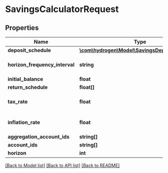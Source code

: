 # SavingsCalculatorRequest

## Properties
Name | Type | Description | Notes
------------ | ------------- | ------------- | -------------
**deposit_schedule** | [**\com\hydrogen\Model\SavingsDepositSchedule[]**](SavingsDepositSchedule.md) |  | [optional] 
**horizon_frequency_interval** | **string** |  | [optional] [default to 'year']
**initial_balance** | **float** |  | [optional] 
**return_schedule** | **float[]** |  | 
**tax_rate** | **float** |  | [optional] [default to 0.0]
**inflation_rate** | **float** |  | [optional] [default to 0.0]
**aggregation_account_ids** | **string[]** |  | [optional] 
**account_ids** | **string[]** |  | [optional] 
**horizon** | **int** |  | 

[[Back to Model list]](../README.md#documentation-for-models) [[Back to API list]](../README.md#documentation-for-api-endpoints) [[Back to README]](../README.md)


